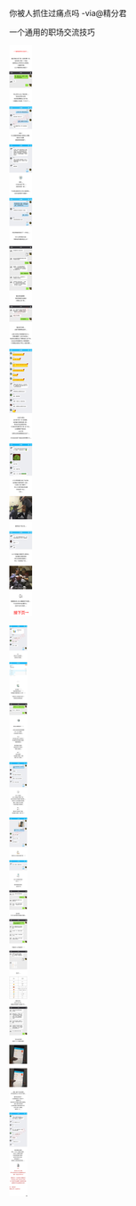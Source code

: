 你被人抓住过痛点吗 -via@精分君

一个通用的职场交流技巧

![9296de0228b644b3b4c9864ca97d2a55.jpg](https://raw.githubusercontent.com/wxlzmt/cdn1/master/ext/qw/groups/30040/9296de0228b644b3b4c9864ca97d2a55.jpg)

![1b0e43735b0c4e64a2bc57280614ce50.jpg](https://raw.githubusercontent.com/wxlzmt/cdn1/master/ext/qw/groups/30040/1b0e43735b0c4e64a2bc57280614ce50.jpg)
